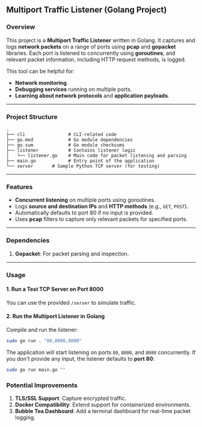 ## **Multiport Traffic Listener (Golang Project)**

### **Overview**

This project is a **Multiport Traffic Listener** written in Golang. It captures and logs **network packets** on a range of ports using **pcap** and **gopacket** libraries. Each port is listened to concurrently using **goroutines**, and relevant packet information, including HTTP request methods, is logged.

This tool can be helpful for:

- **Network monitoring**.
- **Debugging services** running on multiple ports.
- **Learning about network protocols** and **application payloads**.

---

### **Project Structure**

```
.
├── cli                # CLI-related code
├── go.mod             # Go module dependencies
├── go.sum             # Go module checksums
├── listener           # Contains listener logic
│   └── listener.go    # Main code for packet listening and parsing
├── main.go            # Entry point of the application
└── server       # Sample Python TCP server (for testing)
```

---

### **Features**

- **Concurrent listening** on multiple ports using goroutines.
- Logs **source and destination IPs** and **HTTP methods** (e.g., `GET`, `POST`).
- Automatically defaults to port 80 if no input is provided.
- Uses **pcap** filters to capture only relevant packets for specified ports.

---

### **Dependencies**

1. **Gopacket**: For packet parsing and inspection.

---

### **Usage**

#### 1. Run a Test TCP Server on Port 8000

You can use the provided `/server` to simulate traffic.

#### 2. Run the Multiport Listener in Golang

Compile and run the listener:

```bash
sudo go run . "80,8000,8080"

```

The application will start listening on ports `80`, `8000`, and `8080` concurrently.
If you don't provide any input, the listener defaults to **port 80**:

```bash
sudo go run main.go ""
```

### **Potential Improvements**

1. **TLS/SSL Support**: Capture encrypted traffic.
2. **Docker Compatibility**: Extend support for containerized environments.
3. **Bubble Tea Dashboard**: Add a terminal dashboard for real-time packet logging.

